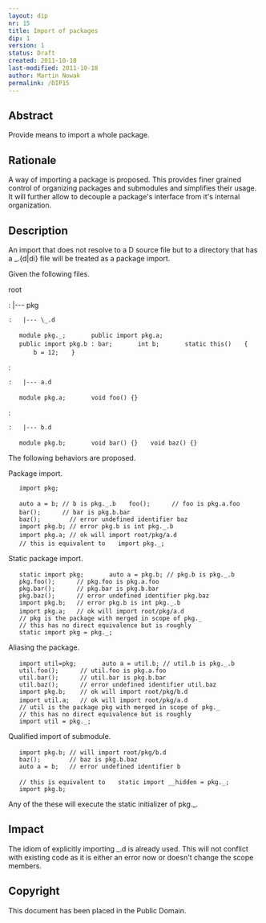 ```yaml
---
layout: dip
nr: 15
title: Import of packages
dip: 1
version: 1
status: Draft
created: 2011-10-18
last-modified: 2011-10-18
author: Martin Nowak
permalink: /DIP15
---
```


Abstract
--------

Provide means to import a whole package.

Rationale
---------

A way of importing a package is proposed. This provides finer grained
control of organizing packages and submodules and simplifies their
usage. It will further allow to decouple a package's interface from it's
internal organization.

Description
-----------

An import that does not resolve to a D source file but to a directory
that has a \_.{d|di} file will be treated as a package import.

Given the following files.

root

:   |--- pkg

    :   |--- \_.d

`   module pkg._;`
`   `
`   public import pkg.a;`
`   public import pkg.b : bar;`
`   `
`   int b;`
`   `
`   static this()`
`   {`
`       b = 12;`
`   }`

:   

    :   |--- a.d

`   module pkg.a;`
`   `
`   void foo() {}`

:   

    :   |--- b.d

`   module pkg.b;`
`   `
`   void bar() {}`
`   void baz() {}`

The following behaviors are proposed.

Package import.

`   import pkg;`

`   auto a = b; // b is pkg._.b`
`   foo();      // foo is pkg.a.foo`
`   bar();      // bar is pkg.b.bar`
`   `
`   baz();        // error undefined identifier baz`
`   import pkg.b; // error pkg.b is int pkg._.b`
`   import pkg.a; // ok will import root/pkg/a.d`
`   `
`   // this is equivalent to`
`   import pkg._;`

Static package import.

`   static import pkg;`
`   `
`   auto a = pkg.b; // pkg.b is pkg._.b`
`   pkg.foo();      // pkg.foo is pkg.a.foo`
`   pkg.bar();      // pkg.bar is pkg.b.bar`
`   pkg.baz();      // error undefined identifier pkg.baz`
`   import pkg.b;   // error pkg.b is int pkg._.b`
`   import pkg.a;   // ok will import root/pkg/a.d`
`   `
`   // pkg is the package with merged in scope of pkg._`
`   // this has no direct equivalence but is roughly`
`   static import pkg = pkg._;`

Aliasing the package.

`   import util=pkg;`
`   `
`   auto a = util.b; // util.b is pkg._.b`
`   util.foo();      // util.foo is pkg.a.foo`
`   util.bar();      // util.bar is pkg.b.bar`
`   util.baz();      // error undefined identifier util.baz`
`   import pkg.b;    // ok will import root/pkg/b.d`
`   import util.a;   // ok will import root/pkg/a.d`
`   `
`   // util is the package pkg with merged in scope of pkg._`
`   // this has no direct equivalence but is roughly`
`   import util = pkg._;`

Qualified import of submodule.

`   import pkg.b; // will import root/pkg/b.d`
`   `
`   baz();        // baz is pkg.b.baz`
`   auto a = b;   // error undefined identifier b`

`   // this is equivalent to`
`   static import __hidden = pkg._;`
`   import pkg.b;`

Any of the these will execute the static initializer of pkg.\_.

Impact
------

The idiom of explicitly importing \_.d is already used. This will not
conflict with existing code as it is either an error now or doesn't
change the scope members.

Copyright
---------

This document has been placed in the Public Domain.
